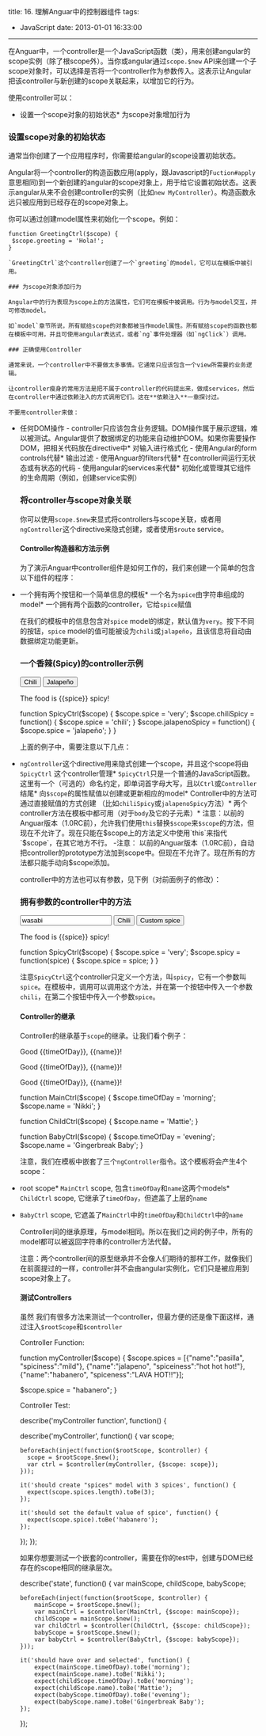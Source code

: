 title: 16. 理解Anguar中的控制器组件
tags:
  - JavaScript
date: 2013-01-01 16:33:00
---

在Anguar中，一个controller是一个JavaScript函数（类），用来创建angular的scope实例（除了根scope外）。当你或angular通过`scope.$new` API来创建一个子scope对象时，可以选择是否将一个controller作为参数传入。这表示让Angular把该controller与新创建的scope关联起来，以增加它的行为。

使用controller可以：

*   设置一个scope对象的初始状态*   为scope对象增加行为

### 设置scope对象的初始状态

通常当你创建了一个应用程序时，你需要给angular的scope设置初始状态。

Angular将一个controller的构造函数应用(apply，跟Javascript的`Fuction#apply`意思相同)到一个新创建的angular的scope对象上，用于给它设置初始状态。这表示angular从来不会创建controller的实例（比如`new MyController`）。构造函数永远只被应用到已经存在的scope对象上。

你可以通过创建model属性来初始化一个scope。例如：

    function GreetingCtrl($scope) {
     $scope.greeting = 'Hola!';
    }

    `GreetingCtrl`这个controller创建了一个`greeting`的model，它可以在模板中被引用。

    ### 为scope对象添加行为

    Angular中的行为表现为scope上的方法属性，它们可在模板中被调用。行为与model交互，并可修改model。

    如`model`章节所说，所有赋给scope的对象都被当作model属性。所有赋给scope的函数也都在模板中可用，并且可使用angular表达式，或者`ng`事件处理器（如`ngClick`）调用。

    ### 正确使用Controller

    通常来说，一个controller中不要做太多事情。它通常只应该包含一个view所需要的业务逻辑。

    让controller瘦身的常用方法是把不属于controller的代码提出来，做成services，然后在controller中通过依赖注入的方式调用它们。这在**依赖注入**一章探讨过。

    不要用controller来做：

*   任何DOM操作 - controller只应该包含业务逻辑。DOM操作属于展示逻辑，难以被测试。Angular提供了数据绑定的功能来自动维护DOM。如果你需要操作DOM，把相关代码放在directive中*   对输入进行格式化 - 使用Angular的form controls代替*   输出过滤 - 使用Anguar的filters代替*   在controller间运行无状态或有状态的代码 - 使用angular的services来代替*   初始化或管理其它组件的生命周期（例如，创建service实例）

    ### 将controller与scope对象关联

    你可以使用`scope.$new`来显式将controllers与scope关联，或者用`ngController`这个directive来隐式创建，或者使用`$route` service。

    #### Controller构造器和方法示例

    为了演示Anguar中controller组件是如何工作的，我们来创建一个简单的包含以下组件的程序：

*   一个拥有两个按钮和一个简单信息的模板*   一个名为`spice`由字符串组成的model*   一个拥有两个函数的controller，它给`spice`赋值

    在我们的模板中的信息包含对`spice` model的绑定，默认值为`very`。按下不同的按钮，`spice` model的值可能被设为`chili`或`jalapeño`，且该信息将自动由数据绑定功能更新。

    ### 一个香辣(Spicy)的controller示例

    <body ng-controller="SpicyCtrl">
     <button ng-click="chiliSpicy()">Chili</button>
     <button ng-click="jalapenoSpicy()">Jalapeño</button>
     <p>The food is {{spice}} spicy!</p>
    </body>

    function SpicyCtrl($scope) {
     $scope.spice = 'very';
     $scope.chiliSpicy = function() {
       $scope.spice = 'chili';
     }
     $scope.jalapenoSpicy = function() {
      $scope.spice = 'jalapeño';
     }
    }

    上面的例子中，需要注意以下几点：

*   `ngController`这个directive用来隐式创建一个scope，并且这个scope将由`SpicyCtrl` 这个controller管理*   `SpicyCtrl`只是一个普通的JavaScript函数。这里有一个（可选的）命名约定，即单词首字母大写，且以`Ctrl`或`Controller`结尾*   向`$scope`的属性赋值以创建或更新相应的model*   Controller中的方法可通过直接赋值的方式创建 （比如`chiliSpicy`或`jalapenoSpicy`方法）*   两个controller方法在模板中都可用（对于`body`及它的子元素）*   注意：以前的Anguar版本（1.0RC前），允许我们使用`this`替换`$scope`来`$scope`的方法，但现在不允许了。现在只能在$scope上的方法定义中使用`this`来指代`$scope`，在其它地方不行。 -注意： 以前的Anguar版本（1.0RC前），自动把controller的prototype方法加到scope中。但现在不允许了。现在所有的方法都只能手动向$scope添加。

    controller中的方法也可以有参数，见下例（对前面例子的修改）：

    ### 拥有参数的controller中的方法

    <body ng-controller="SpicyCtrl">
     <input ng-model="customSpice" value="wasabi">
     <button ng-click="spicy('chili')">Chili</button>
     <button ng-click="spicy(customSpice)">Custom spice</button>
     <p>The food is {{spice}} spicy!</p>
    </body>

    function SpicyCtrl($scope) {
     $scope.spice = 'very';
     $scope.spicy = function(spice) {
       $scope.spice = spice;
     }
    }

    注意`SpicyCtrl`这个controller只定义一个方法，叫`spicy`，它有一个参数叫`spice`。在模板中，调用可以调用这个方法，并在第一个按钮中传入一个参数`chili`，在第二个按钮中传入一个参数`spice`。

    #### Controller的继承

    Controller的继承基于`scope`的继承。让我们看个例子：

    <body ng-controller="MainCtrl">
     <p>Good {{timeOfDay}}, {{name}}!</p>
     <div ng-controller="ChildCtrl">
       <p>Good {{timeOfDay}}, {{name}}!</p>
       <p ng-controller="BabyCtrl">Good {{timeOfDay}}, {{name}}!</p>
    </body>

    function MainCtrl($scope) {
     $scope.timeOfDay = 'morning';
     $scope.name = 'Nikki';
    }

    function ChildCtrl($scope) {
     $scope.name = 'Mattie';
    }

    function BabyCtrl($scope) {
     $scope.timeOfDay = 'evening';
     $scope.name = 'Gingerbreak Baby';
    }

    注意，我们在模板中嵌套了三个`ngController`指令。这个模板将会产生4个scope：

*   root scope*   `MainCtrl` scope, 包含`timeOfDay`和`name`这两个models*   `ChildCtrl` scope, 它继承了`timeOfDay`，但遮盖了上层的`name`
*   `BabyCtrl` scope, 它遮盖了`MainCtrl`中的`timeOfDay`和`ChildCtrl`中的`name`

    Controller间的继承原理，与model相同。所以在我们之间的例子中，所有的model都可以被返回字符串的controller方法代替。

    注意：两个controller间的原型继承并不会像人们期待的那样工作，就像我们在前面提过的一样，controller并不会由angular实例化，它们只是被应用到scope对象上了。

    #### 测试Controllers

    虽然 我们有很多方法来测试一个controller，但最方便的还是像下面这样，通过注入`$rootScope`和`$controller`

    Controller Function:

    function myController($scope) {
       $scope.spices = [{"name":"pasilla", "spiciness":"mild"},
                      {"name":"jalapeno", "spiceiness":"hot hot hot!"},
                      {"name":"habanero", "spiceness":"LAVA HOT!!"}];

       $scope.spice = "habanero";
    }

    Controller Test:

    describe('myController function', function() {

      describe('myController', function() {
        var scope;

        beforeEach(inject(function($rootScope, $controller) {
          scope = $rootScope.$new();
          var ctrl = $controller(myController, {$scope: scope});
        }));

        it('should create "spices" model with 3 spices', function() {
          expect(scope.spices.length).toBe(3);
        });

        it('should set the default value of spice', function() {
          expect(scope.spice).toBe('habanero');
        });
      });
    });

    如果你想要测试一个嵌套的controller，需要在你的test中，创建与DOM已经存在的scope相同的继承层次。

    describe('state', function() {
        var mainScope, childScope, babyScope;

        beforeEach(inject(function($rootScope, $controller) {
            mainScope = $rootScope.$new();
            var mainCtrl = $controller(MainCtrl, {$scope: mainScope});
            childScope = mainScope.$new();
            var childCtrl = $controller(ChildCtrl, {$scope: childScope});
            babyScope = $rootScope.$new();
            var babyCtrl = $controller(BabyCtrl, {$scope: babyScope});
        }));

        it('should have over and selected', function() {
            expect(mainScope.timeOfDay).toBe('morning');
            expect(mainScope.name).toBe('Nikki');
            expect(childScope.timeOfDay).toBe('morning');
            expect(childScope.name).toBe('Mattie');
            expect(babyScope.timeOfDay).toBe('evening');
            expect(babyScope.name).toBe('Gingerbreak Baby');
        });
    });